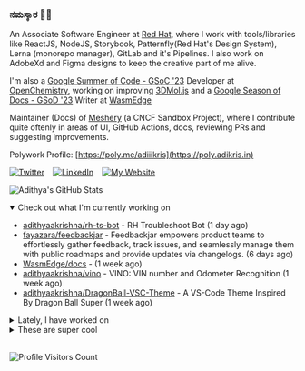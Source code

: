 ### ನಮಸ್ಕಾರ 🙏🏼
  
An Associate Software Engineer at [Red Hat](https://www.redhat.com), where I work with tools/libraries like ReactJS, NodeJS, Storybook, Patternfly(Red Hat's Design System), Lerna (monorepo manager), GitLab and it's Pipelines. I also work on AdobeXd and Figma designs to keep the creative part of me alive.

I'm also a [Google Summer of Code - GSoC '23](https://summerofcode.withgoogle.com/) Developer at [OpenChemistry](https://openchemistry.org), working on improving [3DMol.js](https://github.com/3dmol/3Dmol.js) and a [Google Season of Docs - GSoD '23](https://developers.google.com/season-of-docs) Writer at [WasmEdge](https://github.com/WasmEdge)

Maintainer (Docs) of [Meshery](https://github.com/meshery) (a CNCF Sandbox Project), where I contribute quite oftenly in areas of UI, GitHub Actions, docs, reviewing PRs and suggesting improvements.

Polywork Profile: [https://poly.me/adiiikris](https://poly.adikris.in)

[![Twitter](https://img.shields.io/badge/-@adii_kris-%231DA1F2?style=for-the-badge&logo=twitter&logoColor=ffffff)](https:/twitter.adikris.in) &ensp;
[![LinkedIn](https://img.shields.io/badge/-Adithya%20Krishna-%230A67C3?style=for-the-badge&logo=linkedin&logoColor=ffffff)](https://linkedin.adikris.in/) &ensp;
[![My Website](https://img.shields.io/badge/-My%20Website-%230A67C3?style=for-the-badge)](https://adikris.in/)



![Adithya's GitHub Stats](https://github-readme-stats.vercel.app/api?username=adithyaakrishna&show_icons=true&hide_border=true&title_color=fff&icon_color=79ff97&text_color=9f9f9f&bg_color=151515)


<details open="true">
  <summary>Check out what I'm currently working on</summary>
  
  - [adithyaakrishna/rh-ts-bot](https://github.com/adithyaakrishna/rh-ts-bot) - RH Troubleshoot Bot (1 day ago)
  - [fayazara/feedbackjar](https://github.com/fayazara/feedbackjar) - Feedbackjar empowers product teams to effortlessly gather feedback, track issues, and seamlessly manage them with public roadmaps and provide updates via changelogs. (6 days ago)
  - [WasmEdge/docs](https://github.com/WasmEdge/docs) -  (1 week ago)
  - [adithyaakrishna/vino](https://github.com/adithyaakrishna/vino) - VINO: VIN number and Odometer Recognition (1 week ago)
  - [adithyaakrishna/DragonBall-VSC-Theme](https://github.com/adithyaakrishna/DragonBall-VSC-Theme) - A VS-Code Theme Inspired By Dragon Ball Super (1 week ago)
</details>

<details>
  <summary>Lately, I have worked on</summary>
  
  - [feat: added dependabot for auto deps version updates](https://github.com/fayazara/feedbackjar/pull/19) on [fayazara/feedbackjar](https://github.com/fayazara/feedbackjar) (6 days ago)
  - [feat: added linters for the project](https://github.com/fayazara/feedbackjar/pull/18) on [fayazara/feedbackjar](https://github.com/fayazara/feedbackjar) (6 days ago)
  - [[Feat] - Added Sitemap](https://github.com/WasmEdge/www/pull/24) on [WasmEdge/www](https://github.com/WasmEdge/www) (1 week ago)
  - [[Feat] - Add Sitemap Feature for the Docs](https://github.com/WasmEdge/docs/pull/170) on [WasmEdge/docs](https://github.com/WasmEdge/docs) (1 week ago)
  - [[Feat] - Updated Types - v2](https://github.com/3dmol/3Dmol.js/pull/720) on [3dmol/3Dmol.js](https://github.com/3dmol/3Dmol.js) (2 weeks ago)
</details>

<details>
  <summary>These are super cool</summary>
  
  - [akitasoftware/akita-cli](https://github.com/akitasoftware/akita-cli) - The Akita CLI helps you make sense of API traffic. Passively watch API traffic with apidump. Model API behavior with apispec. Compare API behavior with apidiff. (1 day ago)
  - [ucsd-creativitylab/graphologue](https://github.com/ucsd-creativitylab/graphologue) - GPT-4 responses to interactive diagrams, in real-time! (UIST 2023 Paper) (2 days ago)
  - [tpn/pdfs](https://github.com/tpn/pdfs) - Technically-oriented PDF Collection (Papers, Specs, Decks, Manuals, etc) (3 days ago)
  - [ceph/ceph-csi](https://github.com/ceph/ceph-csi) - CSI driver for Ceph (6 days ago)
  - [boxyhq/saas-starter-kit](https://github.com/boxyhq/saas-starter-kit) - Enterprise SaaS Starter Kit - Kickstart your enterprise app development with the Next.js SaaS boilerplate (6 days ago)
</details>

<br> 

![Profile Visitors Count](https://profile-counter.glitch.me/adithyaakrishna/count.svg)
